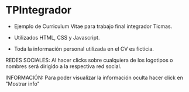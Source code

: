 # TPIntegrador

- Ejemplo de Curriculum Vitae para trabajo final integrador Ticmas.

- Utilizados HTML, CSS y Javascript.

- Toda la información personal utilizada en el CV es ficticia.

REDES SOCIALES: Al hacer clicks sobre cualquiera de los logotipos o nombres será dirigido a la respectiva red social.

INFORMACIÓN: Para poder visualizar la información oculta hacer click en "Mostrar info"
